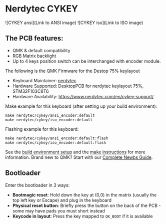 # Nerdytec CYKEY

![CYKEY ansi](Link to ANSI image)
![CYKEY iso](Link to ISO image)

## The PCB features:
* QMK & default compatibility
* RGB Matrix backlight
* Up to 4 keys position switch can be interchanged with encoder module.


The following is the QMK Firmware for the Destop 75% keylayout

* Keyboard Maintainer: [nerdytec](https://www.nerdytec.com/en/cykey-support/)
* Hardware Supported: DesktopPCB for nerdytec keylayout 75%, STM32F103C8T6
* Hardware Availability: https://www.nerdytec.com/en/cykey-support/

Make example for this keyboard (after setting up your build environment):

    make nerdytec/cykey/ansi_encoder:default
    make nerdytec/cykey/iso_encoder:default

Flashing example for this keyboard:

    make nerdytec/cykey/ansi_encoder:default:flash
    make nerdytec/cykey/iso_encoder:default:flash

See the [build environment setup](https://docs.qmk.fm/#/getting_started_build_tools) and the [make instructions](https://docs.qmk.fm/#/getting_started_make_guide) for more information. Brand new to QMK? Start with our [Complete Newbs Guide](https://docs.qmk.fm/#/newbs).

## Bootloader

Enter the bootloader in 3 ways:

* **Bootmagic reset**: Hold down the key at (0,0) in the matrix (usually the top left key or Escape) and plug in the keyboard
* **Physical reset button**: Briefly press the button on the back of the PCB - some may have pads you must short instead
* **Keycode in layout**: Press the key mapped to `QK_BOOT` if it is available
